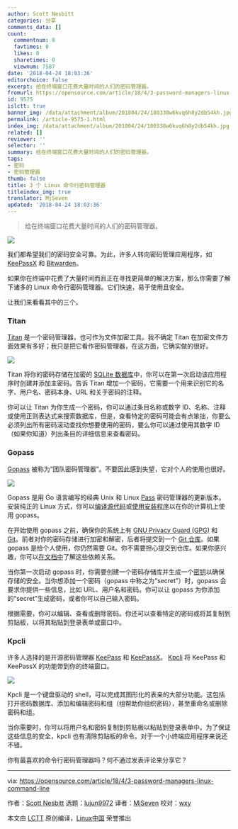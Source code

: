 ```yaml
---
author: Scott Nesbitt
categories: 分享
comments_data: []
count:
  commentnum: 0
  favtimes: 0
  likes: 0
  sharetimes: 0
  viewnum: 7587
date: '2018-04-24 18:03:36'
editorchoice: false
excerpt: 给在终端窗口花费大量时间的人们的密码管理器。
fromurl: https://opensource.com/article/18/4/3-password-managers-linux-command-line
id: 9575
islctt: true
banner_img: /data/attachment/album/201804/24/180338w6kvq6h8y2db54kh.jpg
permalink: /article-9575-1.html
index_img: /data/attachment/album/201804/24/180338w6kvq6h8y2db54kh.jpg.thumb.jpg
related: []
reviewer: ''
selector: ''
summary: 给在终端窗口花费大量时间的人们的密码管理器。
tags:
- 密码
- 密码管理器
thumb: false
title: 3 个 Linux 命令行密码管理器
titleindex_img: true
translator: MjSeven
updated: '2018-04-24 18:03:36'
---
```



> 
> 给在终端窗口花费大量时间的人们的密码管理器。
> 
> 
> 


![](/data/attachment/album/201804/24/180338w6kvq6h8y2db54kh.jpg)


我们都希望我们的密码安全可靠。为此，许多人转向密码管理应用程序，如 [KeePassX](https://www.keepassx.org/) 和 [Bitwarden](https://opensource.com/article/18/3/managing-passwords-bitwarden)。


如果你在终端中花费了大量时间而且正在寻找更简单的解决方案，那么你需要了解下诸多的 Linux 命令行密码管理器。它们快速，易于使用且安全。


让我们来看看其中的三个。


### Titan


[Titan](https://www.titanpasswordmanager.org/) 是一个密码管理器，也可作为文件加密工具。我不确定 Titan 在加密文件方面效果有多好；我只是把它看作密码管理器，在这方面，它确实做的很好。


![](/data/attachment/album/201804/24/180339zis1bt8io8kgqq2g.png)


Titan 将你的密码存储在加密的 [SQLite 数据库](https://en.wikipedia.org/wiki/SQLite)中，你可以在第一次启动该应用程序时创建并添加主密码。告诉 Titan 增加一个密码，它需要一个用来识别它的名字、用户名、密码本身、URL 和关于密码的注释。


你可以让 Titan 为你生成一个密码，你可以通过条目名称或数字 ID、名称、注释或使用正则表达式来搜索数据库，但是，查看特定的密码可能会有点笨拙，你要么必须列出所有密码滚动查找你想要使用的密码，要么你可以通过使用其数字 ID（如果你知道）列出条目的详细信息来查看密码。


### Gopass


[Gopass](https://www.justwatch.com/gopass/) 被称为“团队密码管理器”。不要因此感到失望，它对个人的使用也很好。


![](/data/attachment/album/201804/24/180340g2o5dj5fc3jbfb56.png)


Gopass 是用 Go 语言编写的经典 Unix 和 Linux [Pass](https://www.passwordstore.org/) 密码管理器的更新版本。安装纯正的 Linux 方式，你可以[编译源代码](https://github.com/justwatchcom/gopass)或[使用安装程序](https://justwatch.com/gopass/#install)以在你的计算机上使用 gopass。


在开始使用 gopass 之前，确保你的系统上有 [GNU Privacy Guard (GPG)](https://www.gnupg.org) 和 [Git](https://git-scm.com/)。前者对你的密码存储进行加密和解密，后者将提交到一个 [Git 仓库](https://git-scm.com/book/en/v2/Git-Basics-Getting-a-Git-Repository)。如果 gopass 是给个人使用，你仍然需要 Git。你不需要担心提交到仓库。如果你感兴趣，你可以[在文档中](https://github.com/justwatchcom/gopass/blob/master/docs/setup.md)了解这些依赖关系。


当你第一次启动 gopass 时，你需要创建一个密码存储库并生成一个[密钥](http://searchsecurity.techtarget.com/definition/private-key)以确保存储的安全。当你想添加一个密码（gopass 中称之为“secret”）时，gopass 会要求你提供一些信息，比如 URL、用户名和密码。你可以让 gopass 为你添加的“secret”生成密码，或者你可以自己输入密码。


根据需要，你可以编辑、查看或删除密码。你还可以查看特定的密码或将其复制到剪贴板，以将其粘贴到登录表单或窗口中。


### Kpcli


许多人选择的是开源密码管理器 [KeePass](https://keepass.info/) 和 [KeePassX](https://www.keepassx.org)。 [Kpcli](http://kpcli.sourceforge.net/) 将 KeePass 和 KeePassX 的功能带到你的终端窗口。


![](/data/attachment/album/201804/24/180340vshhmjirx2hs7pj7.png)


Kpcli 是一个键盘驱动的 shell，可以完成其图形化的表亲的大部分功能。这包括打开密码数据库、添加和编辑密码和组（组帮助你组织密码），甚至重命名或删除密码和组。


当你需要时，你可以将用户名和密码复制到剪贴板以粘贴到登录表单中。为了保证这些信息的安全，kpcli 也有清除剪贴板的命令。对于一个小终端应用程序来说还不错。


你有最喜欢的命令行密码管理器吗？何不通过发表评论来分享它？




---


via: <https://opensource.com/article/18/4/3-password-managers-linux-command-line>


作者：[Scott Nesbitt](https://opensource.com/users/scottnesbitt) 选题：[lujun9972](https://github.com/lujun9972) 译者：[MjSeven](https://github.com/MjSeven) 校对：[wxy](https://github.com/wxy)


本文由 [LCTT](https://github.com/LCTT/TranslateProject) 原创编译，[Linux中国](https://linux.cn/) 荣誉推出